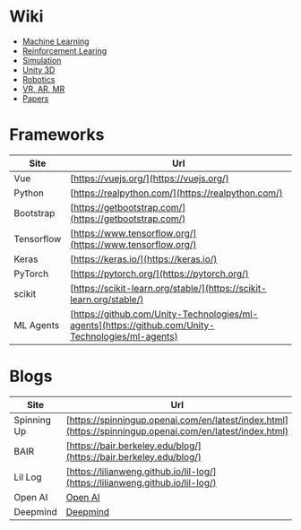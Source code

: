 # Wiki

* [Machine Learning](Docs/MachineLearning.md)
* [Reinforcement Learing](Docs/ReinforcementLearning.md)
* [Simulation](Docs/Simulation.md)
* [Unity 3D](Docs/Unity.md)
* [Robotics](Docs/Robotics.md)
* [VR, AR, MR](Docs/VR_AR_MR.md)
* [Papers](Docs/Papers.md)



# Frameworks 

Site      |  Url
--------- |----------
Vue       | [https://vuejs.org/](https://vuejs.org/)
Python    | [https://realpython.com/](https://realpython.com/)
Bootstrap | [https://getbootstrap.com/](https://getbootstrap.com/)
Tensorflow| [https://www.tensorflow.org/](https://www.tensorflow.org/)
Keras     | [https://keras.io/](https://keras.io/)
PyTorch   | [https://pytorch.org/](https://pytorch.org/)
scikit    | [https://scikit-learn.org/stable/](https://scikit-learn.org/stable/)
ML Agents | [https://github.com/Unity-Technologies/ml-agents](https://github.com/Unity-Technologies/ml-agents)



# Blogs

Site      |  Url
--------- |----------
Spinning Up | [https://spinningup.openai.com/en/latest/index.html](https://spinningup.openai.com/en/latest/index.html)
BAIR        | [https://bair.berkeley.edu/blog/](https://bair.berkeley.edu/blog/)
Lil Log     | [https://lilianweng.github.io/lil-log/](https://lilianweng.github.io/lil-log/)
Open AI     | [Open AI](https://openai.com/)
Deepmind    | [Deepmind](https://deepmind.com/)



